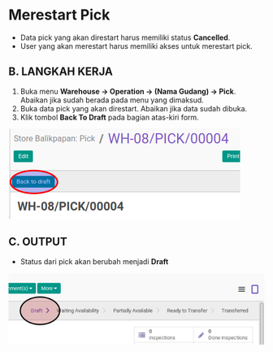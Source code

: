 # Merestart Pick

* Data pick yang akan direstart harus memiliki status **Cancelled**.
* User yang akan merestart harus memiliki akses untuk merestart pick.

## B. LANGKAH KERJA

1. Buka menu **Warehouse -> Operation -> (Nama Gudang) -> Pick**. Abaikan jika sudah berada
pada menu yang dimaksud.
2. Buka data pick yang akan direstart. Abaikan jika data sudah dibuka.
3. Klik tombol **Back To Draft** pada bagian atas-kiri form.

![](../../img/pick/tombol-restart.png)

## C. OUTPUT

* Status dari pick akan berubah menjadi **Draft**

![](../../img/pick/status-draft.png)
